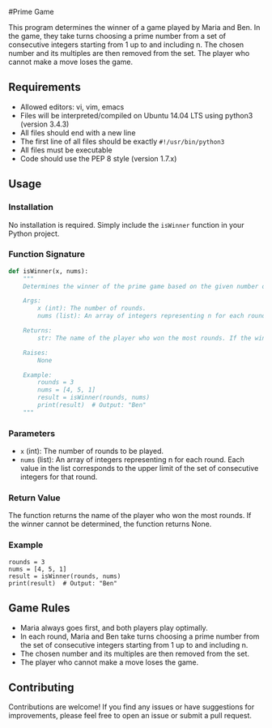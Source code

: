 #Prime Game


This program determines the winner of a game played by Maria and Ben. In the game, they take turns choosing a prime number from a set of consecutive integers starting from 1 up to and including n. The chosen number and its multiples are then removed from the set. The player who cannot make a move loses the game.

## Requirements

- Allowed editors: vi, vim, emacs
- Files will be interpreted/compiled on Ubuntu 14.04 LTS using python3 (version 3.4.3)
- All files should end with a new line
- The first line of all files should be exactly `#!/usr/bin/python3`
- All files must be executable
- Code should use the PEP 8 style (version 1.7.x)

## Usage

### Installation

No installation is required. Simply include the `isWinner` function in your Python project.

### Function Signature

```python
def isWinner(x, nums):
    """
    Determines the winner of the prime game based on the given number of rounds and sets of integers.

    Args:
        x (int): The number of rounds.
        nums (list): An array of integers representing n for each round.

    Returns:
        str: The name of the player who won the most rounds. If the winner cannot be determined, returns None.

    Raises:
        None

    Example:
        rounds = 3
        nums = [4, 5, 1]
        result = isWinner(rounds, nums)
        print(result)  # Output: "Ben"
    """
```

### Parameters

- `x` (int): The number of rounds to be played.
- `nums` (list): An array of integers representing n for each round. Each value in the list corresponds to the upper limit of the set of consecutive integers for that round.

### Return Value

The function returns the name of the player who won the most rounds. If the winner cannot be determined, the function returns None.

### Example

```
rounds = 3
nums = [4, 5, 1]
result = isWinner(rounds, nums)
print(result)  # Output: "Ben"
```

## Game Rules

- Maria always goes first, and both players play optimally.
- In each round, Maria and Ben take turns choosing a prime number from the set of consecutive integers starting from 1 up to and including n.
- The chosen number and its multiples are then removed from the set.
- The player who cannot make a move loses the game.

## Contributing

Contributions are welcome! If you find any issues or have suggestions for improvements, please feel free to open an issue or submit a pull request.

